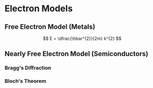 # Electron Models


## Free Electron Model (Metals)

$$ E = \dfrac{\hbar^{2}}{2m} k^{2} $$


## Nearly Free Electron Model (Semiconductors)



### Bragg's Diffraction


### Bloch's Theorem

